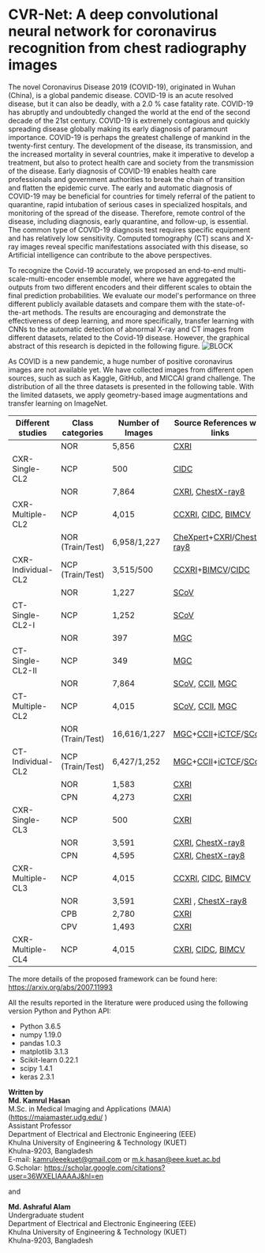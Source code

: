 # CVR-Net: A deep convolutional neural network for coronavirus recognition from chest radiography images

The novel Coronavirus Disease 2019 (COVID-19), originated in Wuhan (China), is a global pandemic disease. COVID-19 is an acute resolved disease, but it can also be deadly, with a 2.0 % case fatality rate. COVID-19 has abruptly and undoubtedly changed the world at the end of the second decade of the 21st century. COVID-19 is extremely contagious and quickly spreading disease globally making its early diagnosis of paramount importance. COVID-19 is perhaps the greatest challenge of mankind in the twenty-first century. The development of the disease, its transmission, and the increased mortality in several countries, make it imperative to develop a treatment, but also to protect health care and society from the transmission of the disease. Early diagnosis of COVID-19 enables health care professionals and government authorities to break the chain of transition and flatten the epidemic curve. The early and automatic diagnosis of COVID-19 may be beneficial for countries for timely referral of the patient to quarantine, rapid intubation of serious cases in specialized hospitals, and monitoring of the spread of the disease. Therefore, remote control of the disease, including diagnosis, early quarantine, and follow-up, is essential. The common type of COVID-19 diagnosis test requires specific equipment and has relatively low sensitivity. Computed tomography (CT) scans and X-ray images reveal specific manifestations associated with this disease, so Artificial intelligence can contribute to the above perspectives. 

To recognize the Covid-19 accurately, we proposed an end-to-end multi-scale-multi-encoder ensemble model, where we have aggregated the outputs from two different encoders and their different scales to obtain the final prediction probabilities. We evaluate our model's performance on three different publicly available datasets and compare them with the state-of-the-art methods. The results are encouraging and demonstrate the effectiveness of deep learning, and more specifically, transfer learning with CNNs to the automatic detection of abnormal X-ray and CT images from different datasets, related to the Covid-19 disease. However, the graphical abstract of this research is depicted in the following figure. 
![BLOCK](https://user-images.githubusercontent.com/32570071/87485156-edaabc80-c659-11ea-82f2-4540258af049.png) 

As COVID is a new pandemic, a huge number of positive coronavirus images are not available yet. We have collected images from different open sources, such as such as Kaggle, GitHub, and MICCAI grand challenge. The distribution of all the three datasets is presented in the following table. With the limited datasets, we apply geometry-based image augmentations and transfer learning on ImageNet. 

| Different studies  | Class categories | Number of Images | Source References with links                                                                                                                                                                                       | Modality |
|--------------------|------------------|------------------|--------------------------------------------------------------------------------------------------------------------------------------------------------------------------------------------------------------------|----------|
|                    | NOR              | 5,856            | [CXRI](https://www.kaggle.com/paultimothymooney/chest-xray-pneumonia)                                                                                                                                              |          |
| CXR-Single-CL2     | NCP              | 500              | [CIDC](https://github.com/ieee8023/covid-chestxray-dataset)                                                                                                                                                        | X-ray    |
|                    | NOR              | 7,864            | [CXRI](https://www.kaggle.com/paultimothymooney/chest-xray-pneumonia), [ChestX-ray8](https://www.kaggle.com/nih-chest-xrays/data)                                                                                  |          |
| CXR-Multiple-CL2   | NCP              | 4,015            | [CCXRI](https://www.kaggle.com/tawsifurrahman/covid19-radiography-database), [CIDC](https://github.com/ieee8023/covid-chestxray-dataset), [BIMCV](https://bimcv.cipf.es/bimcv-projects/bimcv-covid19/)             | X-ray    |
|                    | NOR (Train/Test) |  6,958/1,227     | [CheXpert](https://stanfordmlgroup.github.io/competitions/chexpert/)+[CXRI](https://www.kaggle.com/paultimothymooney/chest-xray-pneumonia)/[ChestX-ray8](https://www.kaggle.com/nih-chest-xrays/data)              |          |
| CXR-Individual-CL2 | NCP (Train/Test) |  3,515/500       | [CCXRI](https://www.kaggle.com/tawsifurrahman/covid19-radiography-database)+[BIMCV]()/[CIDC](https://github.com/ieee8023/covid-chestxray-dataset)                                                                  | X-ray    |
|                    | NOR              | 1,227            | [SCoV](https://www.kaggle.com/plameneduardo/sarscov2-ctscan-dataset)                                                                                                                                               |          |
| CT-Single-CL2-I    | NCP              | 1,252            | [SCoV](https://www.kaggle.com/plameneduardo/sarscov2-ctscan-dataset)                                                                                                                                               | CT       |
|                    | NOR              | 397              | [MGC](https://github.com/UCSD-AI4H/COVID-CT)                                                                                                                                                                       |          |
| CT-Single-CL2-II   | NCP              | 349              | [MGC](https://github.com/UCSD-AI4H/COVID-CT)                                                                                                                                                                       | CT       |
|                    | NOR              | 7,864            | [SCoV](https://www.kaggle.com/plameneduardo/sarscov2-ctscan-dataset), [CCII](http://ncov-ai.big.ac.cn/download?lang=en), [MGC](https://github.com/UCSD-AI4H/COVID-CT)                                              |          |
| CT-Multiple-CL2    | NCP              | 4,015            | [SCoV](https://www.kaggle.com/plameneduardo/sarscov2-ctscan-dataset), [CCII](), [MGC](https://github.com/UCSD-AI4H/COVID-CT)                                                                                       | CT       |
|                    | NOR (Train/Test) | 16,616/1,227     | [MGC](https://github.com/UCSD-AI4H/COVID-CT)+[CCII](http://ncov-ai.big.ac.cn/download?lang=en)+[iCTCF](http://ictcf.biocuckoo.cn/HUST-19.php)/[SCoV](https://www.kaggle.com/plameneduardo/sarscov2-ctscan-dataset) |          |
| CT-Individual-CL2  | NCP (Train/Test) | 6,427/1,252      | [MGC](https://github.com/UCSD-AI4H/COVID-CT)+[CCII](http://ncov-ai.big.ac.cn/download?lang=en)+[iCTCF]()/[SCoV](https://www.kaggle.com/plameneduardo/sarscov2-ctscan-dataset)                                      | CT       |
|                    | NOR              | 1,583            | [CXRI](https://www.kaggle.com/paultimothymooney/chest-xray-pneumonia)                                                                                                                                              |          |
|                    | CPN              | 4,273            | [CXRI](https://www.kaggle.com/paultimothymooney/chest-xray-pneumonia)                                                                                                                                              |          |
| CXR-Single-CL3     | NCP              | 500              | [CXRI](https://www.kaggle.com/paultimothymooney/chest-xray-pneumonia)                                                                                                                                              | X-ray    |
|                    | NOR              | 3,591            | [CXRI](https://www.kaggle.com/paultimothymooney/chest-xray-pneumonia), [ChestX-ray8](https://www.kaggle.com/nih-chest-xrays/data)                                                                                  |          |
|                    | CPN              | 4,595            | [CXRI](https://www.kaggle.com/paultimothymooney/chest-xray-pneumonia), [ChestX-ray8](https://www.kaggle.com/nih-chest-xrays/data)                                                                                  |          |
| CXR-Multiple-CL3   | NCP              | 4,015            | [CCXRI](https://www.kaggle.com/tawsifurrahman/covid19-radiography-database), [CIDC](https://github.com/ieee8023/covid-chestxray-dataset), [BIMCV](https://bimcv.cipf.es/bimcv-projects/bimcv-covid19/)             | X-ray    |
|                    | NOR              | 3,591            | [CXRI](https://www.kaggle.com/paultimothymooney/chest-xray-pneumonia) , [ChestX-ray8](https://www.kaggle.com/nih-chest-xrays/data)                                                                                 |          |
|                    | CPB              | 2,780            | [CXRI](https://www.kaggle.com/paultimothymooney/chest-xray-pneumonia)                                                                                                                                              |          |
|                    | CPV              | 1,493            | [CXRI](https://www.kaggle.com/paultimothymooney/chest-xray-pneumonia)                                                                                                                                              |          |
| CXR-Multiple-CL4   | NCP              | 4,015            | [CXRI](https://www.kaggle.com/paultimothymooney/chest-xray-pneumonia), [CIDC](https://github.com/ieee8023/covid-chestxray-dataset), [BIMCV](https://bimcv.cipf.es/bimcv-projects/bimcv-covid19/)                   | X-ray    |



The more details of the proposed framework can be found here: <br>
https://arxiv.org/abs/2007.11993


All the results reported in the literature were produced using the following version Python and Python API:

<ul>
    <li>Python 3.6.5</li>
    <li>numpy 1.19.0</li>
    <li>pandas 1.0.3</li>
    <li>matplotlib 3.1.3</li>
    <li>Scikit-learn 0.22.1</li>
    <li>scipy 1.4.1</li>
    <li>keras 2.3.1</li>
   
</ul>


**Written by**<br>
**Md. Kamrul Hasan**  <br>
M.Sc. in Medical Imaging and Applications (MAIA)(https://maiamaster.udg.edu/ ) <br>
Assistant Professor <br>
Department of Electrical and Electronic Engineering (EEE) <br>
Khulna University of Engineering & Technology (KUET) <br>
Khulna-9203, Bangladesh <br>
E-mail: kamruleeekuet@gmail.com or m.k.hasan@eee.kuet.ac.bd<br>
G.Scholar: https://scholar.google.com/citations?user=36WXELIAAAAJ&hl=en

and <br>

**Md. Ashraful Alam**  <br>
Undergraduate student <br>
Department of Electrical and Electronic Engineering (EEE) <br>
Khulna University of Engineering & Technology (KUET) <br>
Khulna-9203, Bangladesh <br>
